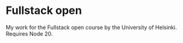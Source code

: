 # Fullstack open

My work for the Fullstack open course by the University of Helsinki. Requires Node 20. 

